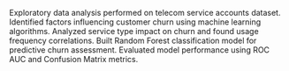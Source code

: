 Exploratory data analysis performed on telecom service accounts dataset.
Identified factors influencing customer churn using machine learning algorithms.
Analyzed service type impact on churn and found usage frequency correlations.
Built Random Forest classification model for predictive churn assessment.
Evaluated model performance using ROC AUC and Confusion Matrix metrics.
